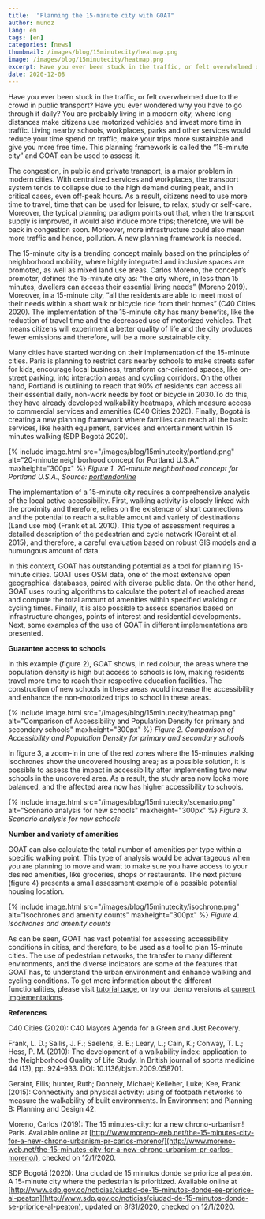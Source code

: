 ```yaml
---
title:  "Planning the 15-minute city with GOAT"
author: munoz
lang: en
tags: [en]
categories: [news]
thumbnail: /images/blog/15minutecity/heatmap.png
image: /images/blog/15minutecity/heatmap.png
excerpt: Have you ever been stuck in the traffic, or felt overwhelmed due to the crowd in public transport? Have you ever wondered why you have to go through it daily? The 15-minute city is a trending concept mainly based on the principles of neighborhood mobility, where highly integrated and inclusive spaces are promoted, as well as mixed land use areas. 
date: 2020-12-08
---
```

Have you ever been stuck in the traffic, or felt overwhelmed due to the crowd in public transport? Have you ever wondered why you have to go through it daily? You are probably living in a modern city, where long distances make citizens use motorized vehicles and invest more time in traffic. Living nearby schools, workplaces, parks and other services would reduce your time spend on traffic, make your trips more sustainable and give you more free time. This planning framework is called the “15-minute city” and GOAT can be used to assess it.

The congestion, in public and private transport, is a major problem in modern cities. With centralized services and workplaces, the transport system tends to collapse due to the high demand during peak, and in critical cases, even off-peak hours. As a result, citizens need to use more time to travel, time that can be used for leisure, to relax, study or self-care. Moreover, the typical planning paradigm points out that, when the transport supply is improved, it would also induce more trips; therefore, we will be back in congestion soon. Moreover, more infrastructure could also mean more traffic and hence, pollution. A new planning framework is needed.

The 15-minute city is a trending concept mainly based on the principles of neighborhood mobility, where highly integrated and inclusive spaces are promoted, as well as mixed land use areas. Carlos Moreno, the concept’s promoter, defines the 15-minute city as: “the city where, in less than 15 minutes, dwellers can access their essential living needs” (Moreno 2019). Moreover, in a 15-minute city, “all the residents are able to meet most of their needs within a short walk or bicycle ride from their homes” (C40 Cities 2020). The implementation of the 15-minute city has many benefits, like the reduction of travel time and the decreased use of motorized vehicles. That means citizens will experiment a better quality of life and the city produces fewer emissions and therefore, will be a more sustainable city.

Many cities have started working on their implementation of the 15-minute cities. Paris is planning to restrict cars nearby schools to make streets safer for kids, encourage local business, transform car-oriented spaces, like on-street parking, into interaction areas and cycling corridors. On the other hand, Portland is outlining to reach that 90% of residents can access all their essential daily, non-work needs by foot or bicycle in 2030.To do this, they have already developed walkability heatmaps, which measure access to commercial services and amenities (C40 Cities 2020). Finally, Bogotá is creating a new planning framework where families can reach all the basic services, like health equipment, services and entertainment within 15 minutes walking (SDP Bogotá 2020).

{% include image.html src="/images/blog/15minutecity/portland.png" alt="20-minute neighborhood concept for Portland U.S.A." maxheight="300px" %} 
<i>Figure 1. 20-minute neighborhood concept for Portland U.S.A., Source: [portlandonline](https://www.portlandonline.com/portlandplan/index.cfm?a=288098&c=52256)</i>

The implementation of a 15-minute city requires a comprehensive analysis of the local active accessibility. First, walking activity is closely linked with the proximity and therefore, relies on the existence of short connections and the potential to reach a suitable amount and variety of destinations (Land use mix) (Frank et al. 2010). This type of assessment requires a detailed description of the pedestrian and cycle network (Geraint et al. 2015), and therefore, a careful evaluation based on robust GIS models and a humungous amount of data.

In this context, GOAT has outstanding potential as a tool for planning 15-minute cities. GOAT uses OSM data, one of the most extensive open geographical databases, paired with diverse public data. On the other hand, GOAT uses routing algorithms to calculate the potential of reached areas and compute the total amount of amenities within specified walking or cycling times. Finally, it is also possible to assess scenarios based on infrastructure changes, points of interest and residential developments. Next, some examples of the use of GOAT in different implementations are presented.

<b>Guarantee access to schools</b>

In this example (figure 2), GOAT shows, in red colour, the areas where the population density is high but access to schools is low, making residents travel more time to reach their respective education facilities. The construction of new schools in these areas would increase the accessibility and enhance the non-motorized trips to school in these areas.

{% include image.html src="/images/blog/15minutecity/heatmap.png" alt="Comparison of Accessibility and Population Density for primary and secondary schools" maxheight="300px" %} 
<i>Figure 2. Comparison of Accessibility and Population Density for primary and secondary schools</i>

In figure 3, a zoom-in in one of the red zones where the 15-minutes walking isochrones show the uncovered housing area; as a possible solution, it is possible to assess the impact in accessibility after implementing two new schools in the uncovered area. As a result, the study area now looks more balanced, and the affected area now has higher accessibility to schools.

{% include image.html src="/images/blog/15minutecity/scenario.png" alt="Scenario analysis for new schools" maxheight="300px" %} 
<i>Figure 3. Scenario analysis for new schools</i>

<b>Number and variety of amenities</b>

GOAT can also calculate the total number of amenities per type within a specific walking point. This type of analysis would be advantageous when you are planning to move and want to make sure you have access to your desired amenities, like groceries, shops or restaurants. The next picture (figure 4) presents a small assessment example of a possible potential housing location.

{% include image.html src="/images/blog/15minutecity/isochrone.png" alt="Isochrones and amenity counts" maxheight="300px" %} 
<i>Figure 4. Isochrones and amenity counts</i>

As can be seen, GOAT has vast potential for assessing accessibility conditions in cities, and therefore, to be used as a tool to plan 15-minute cities. The use of pedestrian networks, the transfer to many different environments, and the diverse indicators are some of the features that GOAT has, to understand the urban environment and enhance walking and cycling conditions. To get more information about the different functionalities, please visit [tutorial page](../../tutorials/isochrone), or try our demo versions at [current implementations](../../versions).

  
<b>References</b> 

C40 Cities (2020): C40 Mayors Agenda for a Green and Just Recovery.

Frank, L. D.; Sallis, J. F.; Saelens, B. E.; Leary, L.; Cain, K.; Conway, T. L.; Hess, P. M. (2010): The development of a walkability index: application to the Neighborhood Quality of Life Study. In British journal of sports medicine 44 (13), pp. 924–933. DOI: 10.1136/bjsm.2009.058701.

Geraint, Ellis; hunter, Ruth; Donnely, Michael; Kelleher, Luke; Kee, Frank (2015): Connectivity and physical activity: using of footpath networks to measure the walkability of built environments. In Environment and Planning B: Planning and Design 42.

Moreno, Carlos (2019): The 15 minutes-city: for a new chrono-urbanism! Paris. Available online at [http://www.moreno-web.net/the-15-minutes-city-for-a-new-chrono-urbanism-pr-carlos-moreno/](http://www.moreno-web.net/the-15-minutes-city-for-a-new-chrono-urbanism-pr-carlos-moreno/), checked on 12/1/2020.

SDP Bogotá (2020): Una ciudad de 15 minutos donde se priorice al peatón. A 15-minute city where the pedestrian is prioritized. Available online at [http://www.sdp.gov.co/noticias/ciudad-de-15-minutos-donde-se-priorice-al-peaton](http://www.sdp.gov.co/noticias/ciudad-de-15-minutos-donde-se-priorice-al-peaton), updated on 8/31/2020, checked on 12/1/2020.
